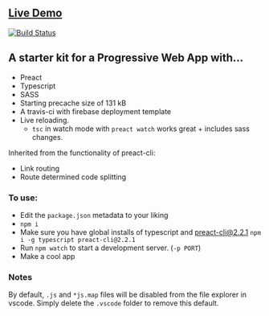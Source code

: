 ## [Live Demo](https://preact-typescript-pwa-starter.firebaseapp.com/)

[![Build Status](https://travis-ci.com/bmitchinson/preact-typescript-pwa-starter.svg?branch=master)](https://travis-ci.com/bmitchinson/preact-typescript-pwa-starter)
## A starter kit for a Progressive Web App with...
- Preact
- Typescript
- SASS
- Starting precache size of 131 kB
- A travis-ci with firebase deployment template
- Live reloading. 
    - `tsc` in watch mode with `preact watch` works great + includes sass changes.

Inherited from the functionality of preact-cli:
- Link routing 
- Route determined code splitting

### To use:
- Edit the `package.json` metadata to your liking
- `npm i`
- Make sure you have global installs of typescript and preact-cli@2.2.1
`npm i -g typescript preact-cli@2.2.1`
- Run `npm watch` to start a development server. (`-p PORT`)
- Make a cool app

### Notes
By default, `.js` and `*js.map` files will be disabled from the file
explorer in vscode. Simply delete the `.vscode` folder to remove this default.
